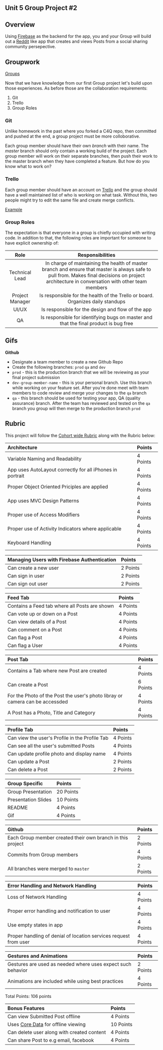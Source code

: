 ## Unit 5 Group Project #2 

## Overview 

Using [Firebase](https://firebase.google.com/docs/ios/setup) as the backend for the app, you and your Group will build out a [Reddit](https://www.reddit.com/) like app that creates and views Posts from a social sharing community persepective. 


## Groupwork

[Groups](https://docs.google.com/spreadsheets/d/1Yn8gLFB6hr33EoBptPgqBqvehTi8C12BKz22GfJ25_Q/edit?ts=5a59316f#gid=0)

Now that we have knowledge from our first Group project let's build upon those experiences. As before those are the collaboration requirements:

1. Git
2. Trello
3. Group Roles

### Git

Unlike homework in the past where you forked a C4Q repo, then committed and pushed at the end, a group project must be more colloborative.

Each group member should have their own *branch* with their name.  The *master* branch should only contain a working build of the project.  Each group member will work on their separate branches, then push their work to the master branch when they have completed a feature.  But how do you know what to work on?

### Trello

Each group member should have an account on [Trello](https://trello.com/) and the group should have a well maintained list of who is working on what task.  Without this, two people might try to edit the same file and create merge conflicts.

[Example](https://trello.com/b/DnZvFigA/agile-board)


### Group Roles

The expectation is that everyone in a group is chiefly occupied with writing code.  In addition to that, the following roles are important for someone to have explicit ownership of:

|Role|Responsibilities|
|:-------------:|:------------:|
| Technical Lead | In charge of maintaining the health of master branch and ensure that master is always safe to pull from.  Makes final decisions on project architecture in conversation with other team members |
| Project Manager | Is responsible for the health of the Trello or board.  Organizes daily standups |
| UI/UX | Is responsible for the design and flow of the app |
| QA | Is responsible for identifying bugs on master and that the final product is bug free |


## Gifs


**Github**
* Designate a team member to create a new Github Repo
* Create the following branches: ```prod``` ```qa``` and ```dev``` 
* ```prod``` - this is the production branch that we will be reviewing as your final project submission 
* ```dev-group-member-name``` - this is your personal branch. Use this branch while working on your feature set. After you're done meet with team members to code review and merge your changes to the ```qa``` branch 
* ```qa``` - this branch should be used for testing your app, QA (quality assurance) branch. After the team has reviewed and tested on the ```qa``` branch you group will then merge to the production branch ```prod```

 
## Rubric 

This project will follow the [Cohort wide Rubric]() along with the Rubric below: 

|Architecture | Points|
|:----|:---|
|Variable Naming and Readability|4 Points|
|App uses AutoLayout correctly for all iPhones in portrait|4 Points|
|Proper Object Oriented Priciples are applied|4 Points|
|App uses MVC Design Patterns|4 Points|
|Proper use of Access Modifiers|4 Points|
|Proper use of Activity Indicators where applicable|4 Points|
|Keyboard Handling|4 Points|


|Managing Users with Firebase Authentication | Points|
|:----|:---|
|Can create a new user|2 Points|
|Can sign in user|2 Points|
|Can sign out user|2 Points|


|Feed Tab | Points|
|:----|:---|
|Contains a Feed tab where all Posts are shown|4 Points|
|Can vote up or down on a Post|4 Points|
|Can view details of a Post|4 Points|
|Can comment on a Post|4 Points|
|Can flag a Post|4 Points|
|Can flag a User|4 Points|

|Post Tab | Points|
|:----|:---|
|Contains a Tab where new Post are created|4 Points|
|Can create a Post|6 Points|
|For the Photo of the Post the user's photo libray or camera can be accessded|4 Points|
|A Post has a Photo, Title and Category|4 Points|


|Profile Tab | Points|
|:----|:---|
|Can view the user's Profile in the Profile Tab|4 Points|
|Can see all the user's submitted Posts|4 Points|
|Can update profile photo and display name|4 Points|
|Can update a Post|2 Points|
|Can delete a Post|2 Points|

|Group Specific | Points|
|:----|:---|
|Group Presentation|20 Points|
|Presentation Slides|10 Points|
|README|4 Points|
|Gif|4 Points|


|Github | Points|
|:----|:---|
|Each Group member created their own branch in this project|2 Points|
|Commits from Group members|4 Points|
|All branches were merged to ```master```|2 Points|


|Error Handling and Network Handling | Points|
|:----|:---|
|Loss of Network Handling|4 Points|
|Proper error handling and notification to user|4 Points|
|Use empty states in app|4 Points|
|Proper handling of denial of location services request from user|4 Points|


|Gestures and Animations | Points|
|:----|:---|
|Gestures are used as needed where uses expect such behavior|2 Points|
|Animations are included while using best practices|4 Points|

Total Points: 106 points 

|Bonus Features | Points|
|:----|:---|
|Can view Submitted Post offline|4 Points|
|Uses [Core Data](https://developer.apple.com/library/content/documentation/Cocoa/Conceptual/CoreData/index.html) for offline viewing|10 Points|
|Can delete user along with created content|4 Points|
|Can share Post to e.g email, facebook|4 Points|





